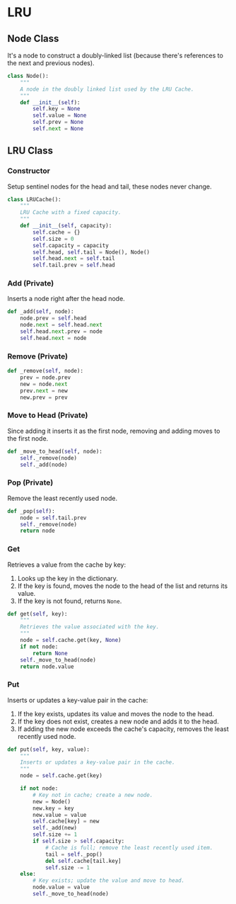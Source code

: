 # LRU

## Node Class

It's a node to construct a doubly-linked list (because there's references to the next and previous nodes).

``` python
class Node():
    """
    A node in the doubly linked list used by the LRU Cache.
    """
    def __init__(self):
        self.key = None
        self.value = None
        self.prev = None
        self.next = None
```

## LRU Class

### Constructor

Setup sentinel nodes for the head and tail, these nodes never change.

``` python
class LRUCache():
    """
    LRU Cache with a fixed capacity.
    """
    def __init__(self, capacity):
        self.cache = {}
        self.size = 0
        self.capacity = capacity
        self.head, self.tail = Node(), Node()
        self.head.next = self.tail
        self.tail.prev = self.head
```

### Add (Private)

Inserts a node right after the head node.

``` python
def _add(self, node):
    node.prev = self.head
    node.next = self.head.next
    self.head.next.prev = node
    self.head.next = node
```

### Remove (Private)

``` python
def _remove(self, node):
    prev = node.prev
    new = node.next
    prev.next = new
    new.prev = prev
```

### Move to Head (Private)

Since adding it inserts it as the first node, removing and adding moves to the first node.

``` python
def _move_to_head(self, node):
    self._remove(node)
    self._add(node)
```

### Pop (Private)

Remove the least recently used node.

``` python
def _pop(self):
    node = self.tail.prev
    self._remove(node)
    return node
```

### Get

Retrieves a value from the cache by key:

1. Looks up the key in the dictionary.
2. If the key is found, moves the node to the head of the list and returns its value.
3. If the key is not found, returns `None`.

``` python
def get(self, key):
    """
    Retrieves the value associated with the key.
    """
    node = self.cache.get(key, None)
    if not node:
        return None
    self._move_to_head(node)
    return node.value
```

### Put

Inserts or updates a key-value pair in the cache:

1. If the key exists, updates its value and moves the node to the head.
2. If the key does not exist, creates a new node and adds it to the head.
3. If adding the new node exceeds the cache's capacity, removes the least recently used node.

``` python
def put(self, key, value):
    """
    Inserts or updates a key-value pair in the cache.
    """
    node = self.cache.get(key)

    if not node:
        # Key not in cache; create a new node.
        new = Node()
        new.key = key
        new.value = value
        self.cache[key] = new
        self._add(new)
        self.size += 1
        if self.size > self.capacity:
            # Cache is full; remove the least recently used item.
            tail = self._pop()
            del self.cache[tail.key]
            self.size -= 1
    else:
        # Key exists; update the value and move to head.
        node.value = value
        self._move_to_head(node)
```
